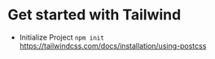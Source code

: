 # Get started with Tailwind

- Initialize Project
  `npm init`
  https://tailwindcss.com/docs/installation/using-postcss
